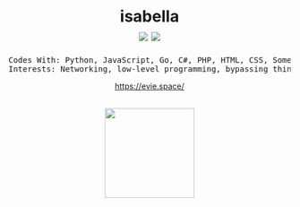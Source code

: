 <h1 align="center">
isabella<br />
<img src="https://komarev.com/ghpvc/?username=exact" />
  <img src="https://evie.space/testing"/>
</h1>

<pre align="center">
Codes With: Python, JavaScript, Go, C#, PHP, HTML, CSS, Some C++
Interests: Networking, low-level programming, bypassing things ;)
</pre>

<div align="center">
  <a href="https://evie.space/" target="_blank">https://evie.space/</a>
</div>

<div><br/></div>

<p align="center">
  
<img height= "160" src="https://github-readme-stats.vercel.app/api/top-langs/?username=exact&theme=dark&update=2" />

</p>
